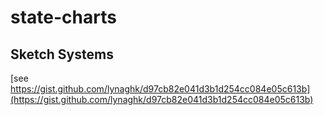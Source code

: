 # state-charts

## Sketch Systems

[see https://gist.github.com/lynaghk/d97cb82e041d3b1d254cc084e05c613b](https://gist.github.com/lynaghk/d97cb82e041d3b1d254cc084e05c613b)
